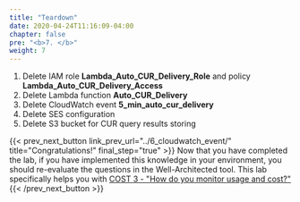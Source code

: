 ```yaml
---
title: "Teardown"
date: 2020-04-24T11:16:09-04:00
chapter: false
pre: "<b>7. </b>"
weight: 7
---
```

1. Delete IAM role **Lambda_Auto_CUR_Delivery_Role** and policy **Lambda_Auto_CUR_Delivery_Access**
2. Delete Lambda function **Auto_CUR_Delivery**
3. Delete CloudWatch event **5_min_auto_cur_delivery**
4. Delete SES configuration
5. Delete S3 bucket for CUR query results storing


{{< prev_next_button link_prev_url="../6_cloudwatch_event/"  title="Congratulations!" final_step="true" >}}
Now that you have completed the lab, if you have implemented this knowledge in your environment,
you should re-evaluate the questions in the Well-Architected tool. This lab specifically helps you with
[COST 3 - "How do you monitor usage and cost?"](https://docs.aws.amazon.com/wellarchitected/latest/framework/a-expenditure-and-usage-awareness.html)
{{< /prev_next_button >}}
